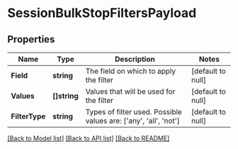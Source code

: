 # SessionBulkStopFiltersPayload

## Properties
Name | Type | Description | Notes
------------ | ------------- | ------------- | -------------
**Field** | **string** | The field on which to apply the filter | [default to null]
**Values** | **[]string** | Values that will be used for the filter | [default to null]
**FilterType** | **string** | Types of filter used. Possible values are: [&#39;any&#39;, &#39;all&#39;, &#39;not&#39;] | [default to null]

[[Back to Model list]](../README.md#documentation-for-models) [[Back to API list]](../README.md#documentation-for-api-endpoints) [[Back to README]](../README.md)


